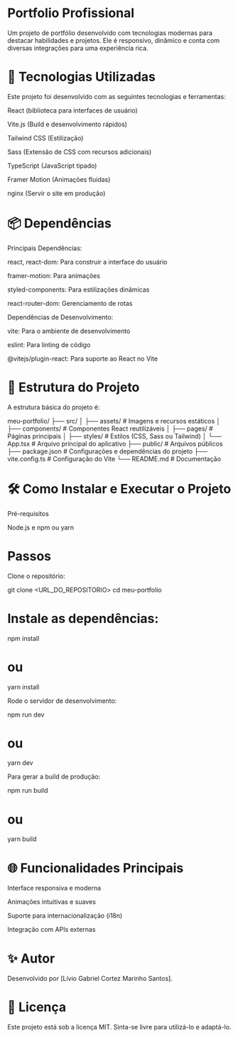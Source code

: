 # Portfolio Profissional

Um projeto de portfólio desenvolvido com tecnologias modernas para destacar habilidades e projetos. Ele é responsivo, dinâmico e conta com diversas integrações para uma experiência rica.

# 🚀 Tecnologias Utilizadas

Este projeto foi desenvolvido com as seguintes tecnologias e ferramentas:

React (biblioteca para interfaces de usuário)

Vite.js (Build e desenvolvimento rápidos)

Tailwind CSS (Estilização)

Sass (Extensão de CSS com recursos adicionais)

TypeScript (JavaScript tipado)

Framer Motion (Animações fluidas)

nginx (Servir o site em produção)

# 📦 Dependências

Principais Dependências:

react, react-dom: Para construir a interface do usuário

framer-motion: Para animações

styled-components: Para estilizações dinâmicas

react-router-dom: Gerenciamento de rotas

Dependências de Desenvolvimento:

vite: Para o ambiente de desenvolvimento

eslint: Para linting de código

@vitejs/plugin-react: Para suporte ao React no Vite

# 📂 Estrutura do Projeto

A estrutura básica do projeto é:

meu-portfolio/
├── src/
│   ├── assets/        # Imagens e recursos estáticos
│   ├── components/    # Componentes React reutilizáveis
│   ├── pages/         # Páginas principais
│   ├── styles/        # Estilos (CSS, Sass ou Tailwind)
│   └── App.tsx        # Arquivo principal do aplicativo
├── public/            # Arquivos públicos
├── package.json       # Configurações e dependências do projeto
├── vite.config.ts     # Configuração do Vite
└── README.md          # Documentação

# 🛠️ Como Instalar e Executar o Projeto

Pré-requisitos

Node.js e npm ou yarn

# Passos

Clone o repositório:

git clone <URL_DO_REPOSITORIO>
cd meu-portfolio

# Instale as dependências:

npm install
# ou
yarn install

Rode o servidor de desenvolvimento:

npm run dev
# ou
yarn dev

Para gerar a build de produção:

npm run build
# ou
yarn build

# 🌐 Funcionalidades Principais

Interface responsiva e moderna

Animações intuitivas e suaves

Suporte para internacionalização (i18n)

Integração com APIs externas

# ✨ Autor

Desenvolvido por [Lívio Gabriel Cortez Marinho Santos].

# 📝 Licença

Este projeto está sob a licença MIT. Sinta-se livre para utilizá-lo e adaptá-lo.
